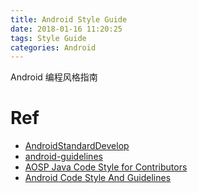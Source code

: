 ```yaml
---
title: Android Style Guide
date: 2018-01-16 11:20:25
tags: Style Guide
categories: Android
---
```


Android 编程风格指南

<!-- more -->

# Ref

* [AndroidStandardDevelop](https://github.com/Blankj/AndroidStandardDevelop)
* [android-guidelines](https://github.com/ribot/android-guidelines)
* [AOSP Java Code Style for Contributors](https://source.android.com/setup/code-style)
* [Android Code Style And Guidelines](https://blog.mindorks.com/android-code-style-and-guidelines-d5f80453d5c7)
